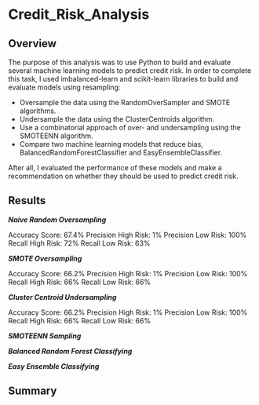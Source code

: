 # Credit_Risk_Analysis

## Overview

The purpose of this analysis was to use Python to build and evaluate several machine learning models to predict credit risk. In order to complete this task, I used imbalanced-learn and scikit-learn libraries to build and evaluate models using resampling:

- Oversample the data using the RandomOverSampler and SMOTE algorithms.
- Undersample the data using the ClusterCentroids algorithm.
- Use a combinatorial approach of over- and undersampling using the SMOTEENN algorithm.
- Compare two machine learning models that reduce bias, BalancedRandomForestClassifier and EasyEnsembleClassifier.

After all, I evaluated the performance of these models and make a recommendation on whether they should be used to predict credit risk.

## Results

***Naive Random Oversampling***

Accuracy Score: 67.4%
Precision High Risk: 1%
Precision Low Risk: 100%
Recall High Risk: 72%
Recall Low Risk: 63%

***SMOTE Oversampling***

Accuracy Score: 66.2%
Precision High Risk: 1%
Precision Low Risk: 100%
Recall High Risk: 66%
Recall Low Risk: 66%

***Cluster Centroid Undersampling***

Accuracy Score: 66.2%
Precision High Risk: 1%
Precision Low Risk: 100%
Recall High Risk: 66%
Recall Low Risk: 66%

***SMOTEENN Sampling***

***Balanced Random Forest Classifying***

***Easy Ensemble Classifying***



## Summary



